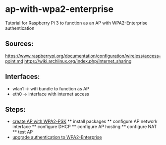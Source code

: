 # ap-with-wpa2-enterprise
Tutorial for Raspberry Pi 3 to function as an AP with WPA2-Enterprise authentication

## Sources:
https://www.raspberrypi.org/documentation/configuration/wireless/access-point.md
https://wiki.archlinux.org/index.php/Internet_sharing

## Interfaces:
* wlan1 -> wifi bundle to function as AP
* eth0 -> interface with internet access

## Steps:
* [create AP with WPA2-PSK](../blob/master/ap_wpa_psk)
** install packages
** configure AP network interface
** configure DHCP
** configure AP hosting
** configure NAT
** test AP
* [upgrade authentication to WPA2-Enterprise]()

